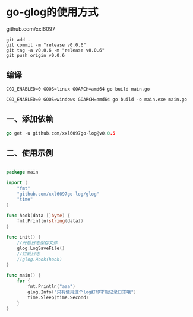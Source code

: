# go-glog的使用方式

github.com/xxl6097

```shell
git add .
git commit -m "release v0.0.6"
git tag -a v0.0.6 -m "release v0.0.6"
git push origin v0.0.6
```

## 编译

```
CGO_ENABLED=0 GOOS=linux GOARCH=amd64 go build main.go

CGO_ENABLED=0 GOOS=windows GOARCH=amd64 go build -o main.exe main.go
```
## 一、添加依赖

```go
go get -u github.com/xxl6097go-log@v0.0.5
```

## 二、使用示例
```go

package main

import (
	"fmt"
	"github.com/xxl6097go-log/glog"
	"time"
)

func hook(data []byte) {
	fmt.Println(string(data))
}

func init() {
	//开启日志保存文件
	glog.LogSaveFile()
	//拦截日志
	//glog.Hook(hook)
}

func main() {
	for {
		fmt.Println("aaa")
		glog.Info("只有使用这个log打印才能记录日志哦")
		time.Sleep(time.Second)
	}
}

```


